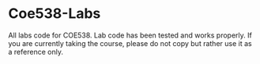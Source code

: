 # Coe538-Labs
All labs code for COE538.
Lab code has been tested and works properly.
If you are currently taking the course, please do not copy but rather use it as a reference only.

